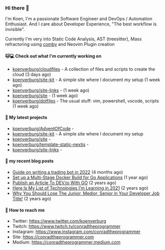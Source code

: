 ### Hi there 👋

I'm Koen, I'm a passionate Software Engineer and DevOps / Automation Enthusiast. And I care about Developer Experience, "The best workflow is invisible".

Currently I'm very into Static Code Analysis, AST (treesitter), Mass refractoring using [comby](https://comby.dev) and Neovim Plugin creation

#### 🐱💻  Check out what I'm currently working on

- [koenverburg/cloudfiles](https://github.com/koenverburg/cloudfiles) - A collection of files and scripts to create the cloud (3 days ago)
- [koenverburg/site-kit](https://github.com/koenverburg/site-kit) - A simple site where I document my setup (1 week ago)
- [koenverburg/site-links](https://github.com/koenverburg/site-links) -  (1 week ago)
- [koenverburg/site](https://github.com/koenverburg/site) -  (1 week ago)
- [koenverburg/dotfiles](https://github.com/koenverburg/dotfiles) - The usual stuff: vim, powershell, vscode, scripts (1 week ago)

#### 👀 My latest projects

- [koenverburg/AdventOfCode](https://github.com/koenverburg/AdventOfCode) - 
- [koenverburg/site-kit](https://github.com/koenverburg/site-kit) - A simple site where I document my setup
- [koenverburg/site](https://github.com/koenverburg/site) - 
- [koenverburg/template-static-nextjs](https://github.com/koenverburg/template-static-nextjs) - 
- [koenverburg/site-links](https://github.com/koenverburg/site-links) - 

#### 📜 my recent blog posts

- [Guide on writing a trading bot in 2022](https://conradtheprogrammer.medium.com/guide-on-writing-a-trading-bot-in-2022-56051df4e0ef?source=rss-405b29f48feb------2) (4 months ago)
- [Set up a Multi-Stage Docker Build for Go Applications](https://medium.com/codex/set-up-a-multi-stage-docker-build-for-go-applications-a37113791b4f?source=rss-405b29f48feb------2) (1 year ago)
- [Publish an Article To DEV.to With GO](https://conradtheprogrammer.medium.com/publish-an-article-to-dev-to-with-go-48f5f8a64aa6?source=rss-405b29f48feb------2) (2 years ago)
- [Here Is My List of Technologies I’m Learning in 2021](https://medium.com/codex/here-is-my-list-of-technologies-im-learning-in-2021-e1aa6041ceac?source=rss-405b29f48feb------2) (2 years ago)
- [Why You Should Lose The Junior, Medior, Senior in Your Developer Job Title!](https://conradtheprogrammer.medium.com/why-you-should-lose-the-junior-medior-senior-in-your-developer-job-title-ff522b4ceee4?source=rss-405b29f48feb------2) (2 years ago)

#### 📨 How to reach me

- Twitter: https://www.twitter.com/koenverburg
- Twitch: https://www.twitch.tv/conradtheprogrammer
- Instagram: https://www.instagram.com/conradtheprogrammer
- Site: https://conradtheprogrammer.com
- Medium: https://conradtheprogrammer.medium.com
